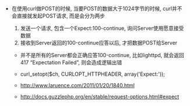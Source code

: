 * 在使用curl做POST的时候, 当要POST的数据大于1024字节的时候, curl并不会直接就发起POST请求, 而是会分为两步
  
  1. 发送一个请求, 包含一个Expect:100-continue, 询问Server使用愿意接受数据
  2. 接收到Server返回的100-continue应答以后, 才把数据POST给Server
    * 并不是所有的Server都会正确应答100-continue, 比如lighttpd, 就会返回417 “Expectation Failed”, 则会造成逻辑出错
 
    * curl_setopt($ch, CURLOPT_HTTPHEADER, array('Expect:'));

    * http://www.laruence.com/2011/01/20/1840.html
    * http://docs.guzzlephp.org/en/stable/request-options.html#expect